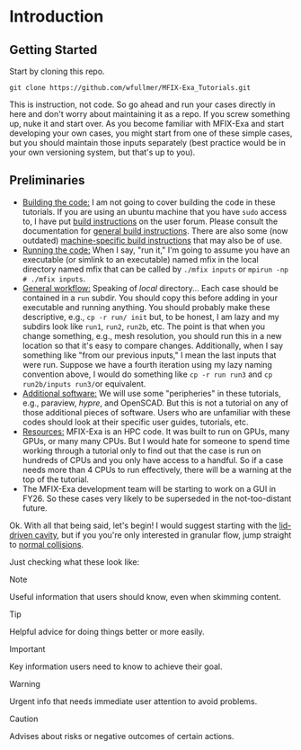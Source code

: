 # Introduction

## Getting Started

Start by cloning this repo.

```
git clone https://github.com/wfullmer/MFIX-Exa_Tutorials.git
```

This is instruction, not code.
So go ahead and run your cases directly in here and don't worry about
maintaining it as a repo. If you screw something up, nuke it and start over.
As you become familiar with MFIX-Exa and start developing your own cases,
you might start from one of these simple cases, but you should maintain those
inputs separately (best practice would be in your own versioning system,
but that's up to you).


## Preliminaries

* <ins>Building the code:</ins> I am not going to cover building the code in these tutorials.
If you are using an ubuntu machine that you have `sudo` access to, I have put
[build instructions](https://mfix.netl.doe.gov/forum/t/building-and-running-mfix-exa-on-an-ubuntu-laptop/5367)
on the user forum. Please consult the documentation for
[general build instructions](https://mfix.netl.doe.gov/doc/mfix-exa/guide/latest/user_guide/quick_start/BuildingMFIX.html).
There are also some (now outdated)
[machine-specific build instructions](https://mfix.netl.doe.gov/doc/mfix-exa/guide/latest/references/hpc.html)
that may also be of use.
* <ins>Running the code:</ins> When I say, "run it," I'm going to assume you have
an executable (or simlink to an executable) named mfix in the local
directory named mfix that can be called by `./mfix inputs` or
`mpirun -np # ./mfix inputs`.
* <ins>General workflow:</ins> Speaking of *local* directory... Each case should be contained in a `run` subdir.
You should copy this before adding in your executable and running anything. You
should probably make these descriptive, e.g., `cp -r run/ init` but, to be honest,
I am lazy and my subdirs look like `run1`, `run2`, `run2b`, etc. The point is that
when you change something, e.g., mesh resolution, you should run this in a new
location so that it's easy to compare changes. Additionally, when I say something like
"from our previous inputs," I mean the last inputs that were run. Suppose we have a
fourth iteration using my lazy naming convention above, I would do something like
`cp -r run run3` and `cp run2b/inputs run3/`or equivalent.
* <ins>Additional software:</ins> We will use some "peripheries" in these tutorials, e.g., paraview, *hypre*, and OpenSCAD.
But this is not a tutorial on any of those additional pieces of software.
Users who are unfamiliar with these codes should look at their specific user guides, tutorials, etc.
* <ins>Resources:</ins> MFIX-Exa is an HPC code. It was built to run on GPUs, many GPUs, or many many CPUs.
But I would hate for someone to spend time working through a tutorial only to find out that the case is
run on hundreds of CPUs and you only have access to a handful. So if a case needs more
than 4 CPUs to run effectively, there will be a warning at the top of the tutorial.
* The MFIX-Exa development team will be starting to work on a GUI in FY26. So these
cases very likely to be superseded in the not-too-distant future.


Ok. With all that being said, let's begin! I would suggest starting with the
[lid-driven cavity](fluid/lid-driven_cavity/README.md),
but if you you're only interested in granular flow, jump straight to
[normal collisions](granular/normal_collisions/README.md).



Just checking what these look like:

> [!NOTE]
> Useful information that users should know, even when skimming content.

> [!TIP]
> Helpful advice for doing things better or more easily.

> [!IMPORTANT]
> Key information users need to know to achieve their goal.

> [!WARNING]
> Urgent info that needs immediate user attention to avoid problems.

> [!CAUTION]
> Advises about risks or negative outcomes of certain actions.


